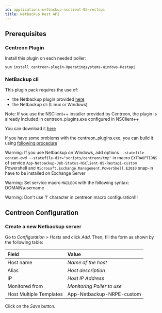 ```yaml
---
id: applications-netbackup-nsclient-05-restapi
title: Netbackup Rest API
---
```


## Prerequisites

### Centreon Plugin

Install this plugin on each needed poller:

``` shell
yum install centreon-plugin-Operatingsystems-Windows-Restapi
```

### NetBackup cli

This plugin pack requires the use of:

  - the Netbackup plugin provided
    [here](https://github.com/centreon/centreon-plugins)
  - the Netbackup cli (Linux or Windows)

Note: If you use the NSClient++ installer provided by Centreon, the plugin is
already included in centreon\_plugins.exe configured in NSClient++

You can download it
[here](https://download.centreon.com/?action=product&product=agent-nsclient&version=0.51&secKey=59d646114079212e03ec09454456a938)

If you have some problems with the centreon\_plugins.exe, you can build it using
[following
procedure](https://documentation.centreon.com/docs/centreon-nsclient/en/latest/windows_agent.html#build-your-own-executable)

Warning: If you use Netbackup on Windows, add options `--statefile-concat-cwd
--statefile-dir="scripts/centreon/tmp"` in macro `EXTRAOPTIONS` of service
`App-Netbackup-Job-Status-NSClient-05-Restapi-custom` Powershell and
`Microsoft.Exchange.Management.PowerShell.E2010` snap-in have to be installed on
Exchange Server

Warning: Set service macro `MAILBOX` with the following syntax: DOMAIN\\username

Warning: Don't use '\!' character in centreon macro configuration\!\!\!

## Centreon Configuration

### Create a new Netbackup server

Go to *Configuration \> Hosts* and click *Add*. Then, fill the form as shown by
the following table:

| Field                                | Value                      |
| :----------------------------------- | :------------------------- |
| Host name                            | *Name of the host*         |
| Alias                                | *Host description*         |
| IP                                   | *Host IP Address*          |
| Monitored from                       | *Monitoring Poller to use* |
| Host Multiple Templates              | App-Netbackup-NRPE-custom  |

Click on the *Save* button.

